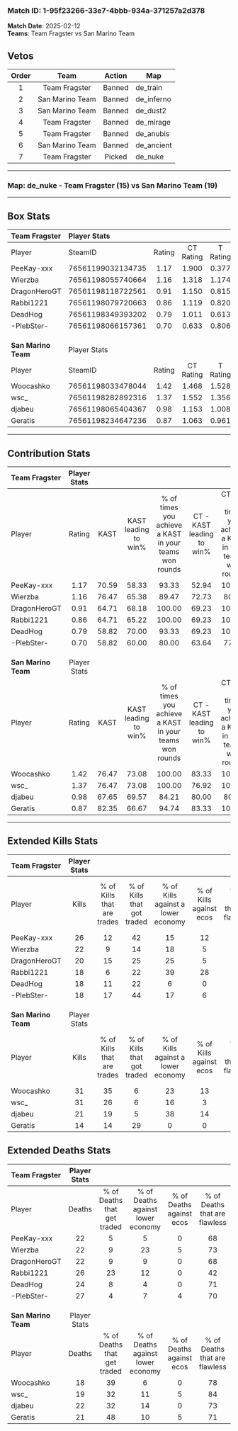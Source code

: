 ### Match ID: 1-95f23266-33e7-4bbb-934a-371257a2d378  
**Match Date**: 2025-02-12  
**Teams**: Team Fragster vs San Marino Team  

## Vetos  

| Order | Team | Action | Map |
| :---: | :--: | :----: | --- |
| 1 | Team Fragster | Banned | de_train |
| 2 | San Marino Team | Banned | de_inferno |
| 3 | San Marino Team | Banned | de_dust2 |
| 4 | Team Fragster | Banned | de_mirage |
| 5 | Team Fragster | Banned | de_anubis |
| 6 | San Marino Team | Banned | de_ancient |
| 7 | Team Fragster | Picked | de_nuke |

---  

### **Map**: de_nuke - Team Fragster (15) vs San Marino Team (19)  
---  

## Box Stats  

| **Team Fragster**   | Player Stats      |        |           |          |       |      |       |         |        |      |     |
| :- | :- | :-: | :-: | :-: | :-: | :-: | :-: | :-: | :-: | :-: | :-: |
| Player              | SteamID           | Rating | CT Rating | T Rating | KAST  | ADR  | Kills | Assists | Deaths | K/D  | HS% |
| PeeKay-xxx          | 76561199032134735 |  1.17  |   1.900   |  0.377   | 70.59 | 82.7 |  26   |    3    |   22   | 1.18 | 57  |
| Wierzba             | 76561198055740664 |  1.16  |   1.318   |  1.174   | 76.47 | 90.4 |  22   |   14    |   22   | 1.00 | 59  |
| DragonHeroGT        | 76561198118722561 |  0.91  |   1.150   |  0.815   | 64.71 | 63.2 |  20   |    3    |   22   | 0.91 | 55  |
| Rabbi1221           | 76561198079720663 |  0.86  |   1.119   |  0.820   | 64.71 | 78.9 |  18   |    9    |   26   | 0.69 | 55  |
| DeadHog             | 76561198349393202 |  0.79  |   1.011   |  0.613   | 58.82 | 63.7 |  18   |    5    |   24   | 0.75 | 72  |
| -PlebSter-          | 76561198066157361 |  0.70  |   0.633   |  0.806   | 58.82 | 50.5 |  18   |    4    |   27   | 0.67 | 50  |
|                     |                   |        |           |          |       |      |       |         |        |      |     |
|                     |                   |        |           |          |       |      |       |         |        |      |     |
|                     |                   |        |           |          |       |      |       |         |        |      |     |
| **San Marino Team** | Player Stats      |        |           |          |       |      |       |         |        |      |     |
| Player              | SteamID           | Rating | CT Rating | T Rating | KAST  | ADR  | Kills | Assists | Deaths | K/D  | HS% |
| Woocashko           | 76561198033478044 |  1.42  |   1.468   |  1.528   | 76.47 | 86.3 |  31   |    6    |   18   | 1.72 | 45  |
| wsc_                | 76561198282892316 |  1.37  |   1.552   |  1.356   | 76.47 | 78.2 |  31   |    3    |   19   | 1.63 | 29  |
| djabeu              | 76561198065404367 |  0.98  |   1.153   |  1.008   | 67.65 | 65.1 |  21   |    8    |   22   | 0.95 | 28  |
| Geratis             | 76561198234647236 |  0.87  |   1.063   |  0.961   | 82.35 | 50.5 |  14   |    7    |   21   | 0.67 | 57  |
---  

## Contribution Stats  

| **Team Fragster**   | Player Stats |       |                      |                                                        |                           |                                                             |                          |                                                            |
| :- | :-: | :-: | :-: | :-: | :-: | :-: | :-: | :-: |
| Player              |    Rating    | KAST  | KAST leading to win% | % of times you achieve a KAST in your teams won rounds | CT - KAST leading to win% | CT - % of times you achieve a KAST in your teams won rounds | T - KAST leading to win% | T - % of times you achieve a KAST in your teams won rounds |
| PeeKay-xxx          |     1.17     | 70.59 |        58.33         |                         93.33                          |           52.94           |                           100.00                            |          71.43           |                           83.33                            |
| Wierzba             |     1.16     | 76.47 |        65.38         |                         89.47                          |           72.73           |                            80.00                            |          60.00           |                           100.00                           |
| DragonHeroGT        |     0.91     | 64.71 |        68.18         |                         100.00                         |           69.23           |                           100.00                            |          66.67           |                           100.00                           |
| Rabbi1221           |     0.86     | 64.71 |        65.22         |                         100.00                         |           69.23           |                           100.00                            |          60.00           |                           100.00                           |
| DeadHog             |     0.79     | 58.82 |        70.00         |                         93.33                          |           69.23           |                           100.00                            |          71.43           |                           83.33                            |
| -PlebSter-          |     0.70     | 58.82 |        60.00         |                         80.00                          |           63.64           |                            77.78                            |          55.56           |                           83.33                            |
|                     |              |       |                      |                                                        |                           |                                                             |                          |                                                            |
|                     |              |       |                      |                                                        |                           |                                                             |                          |                                                            |
|                     |              |       |                      |                                                        |                           |                                                             |                          |                                                            |
| **San Marino Team** | Player Stats |       |                      |                                                        |                           |                                                             |                          |                                                            |
| Player              |    Rating    | KAST  | KAST leading to win% | % of times you achieve a KAST in your teams won rounds | CT - KAST leading to win% | CT - % of times you achieve a KAST in your teams won rounds | T - KAST leading to win% | T - % of times you achieve a KAST in your teams won rounds |
| Woocashko           |     1.42     | 76.47 |        73.08         |                         100.00                         |           83.33           |                           100.00                            |          64.29           |                           100.00                           |
| wsc_                |     1.37     | 76.47 |        73.08         |                         100.00                         |           76.92           |                           100.00                            |          69.23           |                           100.00                           |
| djabeu              |     0.98     | 67.65 |        69.57         |                         84.21                          |           80.00           |                            80.00                            |          61.54           |                           88.89                            |
| Geratis             |     0.87     | 82.35 |        66.67         |                         94.74                          |           83.33           |                           100.00                            |          53.33           |                           88.89                            |
---  

## Extended Kills Stats  

| **Team Fragster**   | Player Stats |                            |                            |                                    |                         |                              |                                 |                                       |                    |           |
| :- | :-: | :-: | :-: | :-: | :-: | :-: | :-: | :-: | :-: | :-: |
| Player              |    Kills     | % of Kills that are trades | % of Kills that got traded | % of Kills against a lower economy | % of Kills against ecos | % of Kills that are flawless | % of Kills that are close duels | % of Kills that are assisted by flash | Pistol Round Kills | AWP Kills |
| PeeKay-xxx          |      26      |             12             |             42             |                 15                 |           12            |              65              |                0                |                   0                   |         0          |     0     |
| Wierzba             |      22      |             9              |             14             |                 18                 |            5            |              59              |               18                |                   0                   |         0          |     0     |
| DragonHeroGT        |      20      |             15             |             25             |                 25                 |            5            |              75              |                5                |                  10                   |         0          |     3     |
| Rabbi1221           |      18      |             6              |             22             |                 39                 |           28            |              83              |                0                |                   0                   |         0          |     0     |
| DeadHog             |      18      |             11             |             22             |                 6                  |            0            |              72              |                6                |                   6                   |         0          |     5     |
| -PlebSter-          |      18      |             17             |             44             |                 17                 |            6            |              67              |                0                |                   0                   |         2          |     2     |
|                     |              |                            |                            |                                    |                         |                              |                                 |                                       |                    |           |
|                     |              |                            |                            |                                    |                         |                              |                                 |                                       |                    |           |
|                     |              |                            |                            |                                    |                         |                              |                                 |                                       |                    |           |
| **San Marino Team** | Player Stats |                            |                            |                                    |                         |                              |                                 |                                       |                    |           |
| Player              |    Kills     | % of Kills that are trades | % of Kills that got traded | % of Kills against a lower economy | % of Kills against ecos | % of Kills that are flawless | % of Kills that are close duels | % of Kills that are assisted by flash | Pistol Round Kills | AWP Kills |
| Woocashko           |      31      |             35             |             6              |                 23                 |           13            |              45              |               10                |                   0                   |         0          |     0     |
| wsc_                |      31      |             26             |             6              |                 16                 |            3            |              77              |                0                |                   3                   |         17         |     0     |
| djabeu              |      21      |             19             |             5              |                 38                 |           14            |              81              |                0                |                   5                   |         0          |     0     |
| Geratis             |      14      |             14             |             29             |                 0                  |            0            |              64              |                7                |                   0                   |         0          |     3     |
## Extended Deaths Stats  

| **Team Fragster**   | Player Stats |                             |                                   |                          |                               |                            |                           |               |
| :- | :-: | :-: | :-: | :-: | :-: | :-: | :-: | :-: |
| Player              |    Deaths    | % of Deaths that get traded | % of Deaths against lower economy | % of Deaths against ecos | % of Deaths that are flawless | % of Deaths that are close | % of Deaths while blinded | Deaths to AWP |
| PeeKay-xxx          |      22      |              5              |                 5                 |            0             |              68               |             18             |             0             |       3       |
| Wierzba             |      22      |              9              |                23                 |            5             |              73               |             5              |             9             |       0       |
| DragonHeroGT        |      22      |              9              |                 9                 |            0             |              68               |             0              |             0             |       3       |
| Rabbi1221           |      26      |             23              |                12                 |            0             |              42               |             8              |             0             |       2       |
| DeadHog             |      24      |              8              |                 4                 |            0             |              71               |             4              |             8             |       5       |
| -PlebSter-          |      27      |              4              |                 7                 |            4             |              70               |             4              |             0             |       4       |
|                     |              |                             |                                   |                          |                               |                            |                           |               |
|                     |              |                             |                                   |                          |                               |                            |                           |               |
|                     |              |                             |                                   |                          |                               |                            |                           |               |
| **San Marino Team** | Player Stats |                             |                                   |                          |                               |                            |                           |               |
| Player              |    Deaths    | % of Deaths that get traded | % of Deaths against lower economy | % of Deaths against ecos | % of Deaths that are flawless | % of Deaths that are close | % of Deaths while blinded | Deaths to AWP |
| Woocashko           |      18      |             39              |                 6                 |            0             |              78               |             0              |             6             |       0       |
| wsc_                |      19      |             32              |                11                 |            5             |              84               |             5              |             0             |       0       |
| djabeu              |      22      |             32              |                14                 |            0             |              73               |             0              |             0             |       2       |
| Geratis             |      21      |             48              |                10                 |            5             |              71               |             0              |             0             |       0       |
